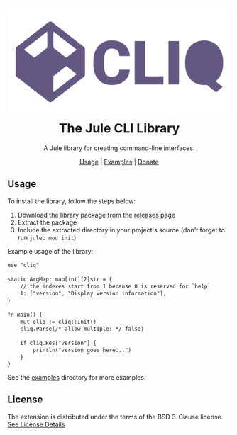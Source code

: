 <div align='center'>

# <img width='512' src='/cliq.webp'><br>The Jule CLI Library

A Jule library for creating command-line interfaces.

[Usage](#usage) |
[Examples](/examples) |
[Donate](https://github.com/sponsors/adamperkowski)

</div>

## Usage
To install the library, follow the steps below:

1. Download the library package from the [releases page](https://github.com/adamperkowski/cliq/releases)
2. Extract the package
3. Include the extracted directory in your project's source (don't forget to run `julec mod init`)

Example usage of the library:

```jule
use "cliq"

static ArgMap: map[int][2]str = {
	// the indexes start from 1 because 0 is reserved for `help`
	1: ["version", "Display version information"],
}

fn main() {
	mut cliq := cliq::Init()
	cliq.Parse(/* allow_multiple: */ false)

	if cliq.Res["version"] {
		println("version goes here...")
	}
}
```

See the [examples](/examples) directory for more examples.

## License
The extension is distributed under the terms of the BSD 3-Clause license.<br>
[See License Details](/LICENSE)
